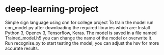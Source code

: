 # deep-learning-project
Simple sign language using cnn for college project
To train the model run cnn_model.py after downloading the required libraries which are:
Install Python 3, Opencv 3, Tensorflow, Keras.
The model is saved in a file named Trained_model.h5 you can change the name of the model or overwrite it.
Run recognise.py to start testing the model, you can adjust the hsv for more accurate results.
